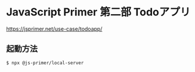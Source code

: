 # JavaScript Primer 第二部 Todoアプリ

https://jsprimer.net/use-case/todoapp/

## 起動方法

```
$ npx @js-primer/local-server
```
